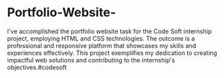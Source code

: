 # Portfolio-Website-
I've accomplished the portfolio website task for the Code Soft internship project, employing HTML and CSS technologies. The outcome is a professional and responsive platform that showcases my skills and experiences effectively. This project exemplifies my dedication to creating impactful web solutions and contributing to the internship's objectives.#codesoft
